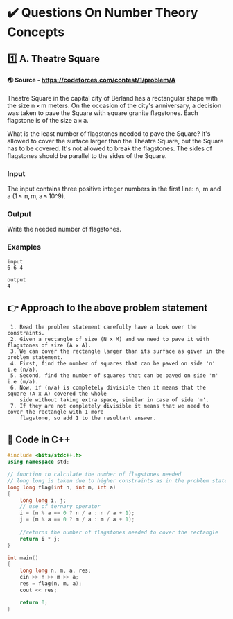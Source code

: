 # :heavy_check_mark: Questions On Number Theory Concepts
## :one: A. Theatre Square  <br>
#### :earth_asia: Source - https://codeforces.com/contest/1/problem/A
   Theatre Square in the capital city of Berland has a rectangular shape with the size n × m meters. On the occasion of the city's anniversary, a decision was taken to pave the Square with square granite flagstones. Each flagstone is of the size a × a.<br>
   
   What is the least number of flagstones needed to pave the Square? It's allowed to cover the surface larger than the Theatre Square, but the Square has to be covered. It's not allowed to break the flagstones. The sides of flagstones should be parallel to the sides of the Square.
   
### Input
The input contains three positive integer numbers in the first line: n,  m and a (1 ≤  n, m, a ≤ 10^9).
         
### Output
Write the needed number of flagstones.

### Examples
    input
    6 6 4
    
    output
    4

## :point_right: Approach to the above problem statement
     1. Read the problem statement carefully have a look over the constraints.
     2. Given a rectangle of size (N x M) and we need to pave it with flagstones of size (A x A).
     3. We can cover the rectangle larger than its surface as given in the problem statement.
     4. First, find the number of squares that can be paved on side 'n' i.e (n/a).
     5. Second, find the number of squares that can be paved on side 'm' i.e (m/a).
     6. Now, if (n/a) is completely divisible then it means that the square (A x A) covered the whole 
        side without taking extra space, similar in case of side 'm'.
     7. If they are not completely divisible it means that we need to cover the rectangle with 1 more
        flagstone, so add 1 to the resultant answer.
        
## :dart: Code in C++      

```cpp
#include <bits/stdc++.h>
using namespace std;

// function to calculate the number of flagstones needed
// long long is taken due to higher constraints as in the problem statement
long long flag(int n, int m, int a)
{
    long long i, j;
    // use of ternary operator
    i = (n % a == 0 ? n / a : n / a + 1); 
    j = (m % a == 0 ? m / a : m / a + 1);
    
    //returns the number of flagstones needed to cover the rectangle
    return i * j;
}

int main()
{
    long long n, m, a, res;
    cin >> n >> m >> a;
    res = flag(n, m, a);
    cout << res;

    return 0;
}

```
     



            
                                               
